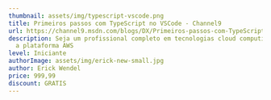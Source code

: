```yaml
---
thumbnail: assets/img/typescript-vscode.png
title: Primeiros passos com TypeScript no VSCode - Channel9
url: https://channel9.msdn.com/blogs/DX/Primeiros-passos-com-TypeScript-no-Visual-Studio-Code
description: Seja um profissional completo em tecnologias cloud computing usando
  a plataforma AWS
level: Iniciante
authorImage: assets/img/erick-new-small.jpg
author: Erick Wendel
price: 999,99
discount: GRATIS
---
```


